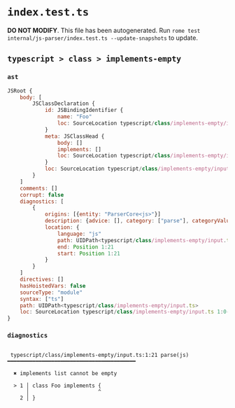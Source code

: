 # `index.test.ts`

**DO NOT MODIFY**. This file has been autogenerated. Run `rome test internal/js-parser/index.test.ts --update-snapshots` to update.

## `typescript > class > implements-empty`

### `ast`

```javascript
JSRoot {
	body: [
		JSClassDeclaration {
			id: JSBindingIdentifier {
				name: "Foo"
				loc: SourceLocation typescript/class/implements-empty/input.ts 1:6-1:9 (Foo)
			}
			meta: JSClassHead {
				body: []
				implements: []
				loc: SourceLocation typescript/class/implements-empty/input.ts 1:0-2:1
			}
			loc: SourceLocation typescript/class/implements-empty/input.ts 1:0-2:1
		}
	]
	comments: []
	corrupt: false
	diagnostics: [
		{
			origins: [{entity: "ParserCore<js>"}]
			description: {advice: [], category: ["parse"], categoryValue: "js", message: ["implements", RAW_MARKUP {value: " list cannot be empty"}]}
			location: {
				language: "js"
				path: UIDPath<typescript/class/implements-empty/input.ts>
				end: Position 1:21
				start: Position 1:21
			}
		}
	]
	directives: []
	hasHoistedVars: false
	sourceType: "module"
	syntax: ["ts"]
	path: UIDPath<typescript/class/implements-empty/input.ts>
	loc: SourceLocation typescript/class/implements-empty/input.ts 1:0-3:0
}
```

### `diagnostics`

```

 typescript/class/implements-empty/input.ts:1:21 parse(js) ━━━━━━━━━━━━━━━━━━━━━━━━━━━━━━━━━━━━━━━━━

  ✖ implements list cannot be empty

  > 1 │ class Foo implements {
      │                      ^
    2 │ }


```
